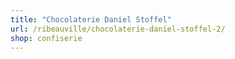 ```yaml
---
title: "Chocolaterie Daniel Stoffel"
url: /ribeauville/chocolaterie-daniel-stoffel-2/
shop: confiserie
---
```

